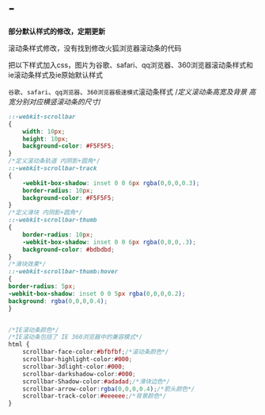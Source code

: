 # -
__部分默认样式的修改，定期更新__

滚动条样式修改，没有找到修改火狐浏览器滚动条的代码

把以下样式加入css，图片为谷歌、safari、qq浏览器、360浏览器滚动条样式和ie滚动条样式及ie原始默认样式

`谷歌`、`safari`、`qq浏览器`、`360浏览器极速模式`滚动条样式
/*定义滚动条高宽及背景 高宽分别对应横竖滚动条的尺寸*/
```css
::-webkit-scrollbar  
{  
    width: 10px;  
    height: 10px;  
    background-color: #F5F5F5;  
}  
/*定义滚动条轨道 内阴影+圆角*/  
::-webkit-scrollbar-track  
{  
    -webkit-box-shadow: inset 0 0 6px rgba(0,0,0,0.3);  
    border-radius: 10px;  
    background-color: #F5F5F5;  
}    
/*定义滑块 内阴影+圆角*/  
::-webkit-scrollbar-thumb  
{  
    border-radius: 10px;  
    -webkit-box-shadow: inset 0 0 6px rgba(0,0,0,.3);  
    background-color: #bdbdbd;  
}  
/*滑块效果*/
::-webkit-scrollbar-thumb:hover
{
border-radius: 5px;
-webkit-box-shadow: inset 0 0 5px rgba(0,0,0,0.2);
background: rgba(0,0,0,0.4);
}


/*IE滚动条颜色*/
/*IE滚动条包括了 IE 360浏览器中的兼容模式*/
html {
    scrollbar-face-color:#bfbfbf;/*滚动条颜色*/
    scrollbar-highlight-color:#000;
    scrollbar-3dlight-color:#000;
    scrollbar-darkshadow-color:#000;
    scrollbar-Shadow-color:#adadad;/*滑块边色*/
    scrollbar-arrow-color:rgba(0,0,0,0.4);/*箭头颜色*/
    scrollbar-track-color:#eeeeee;/*背景颜色*/
}
```
